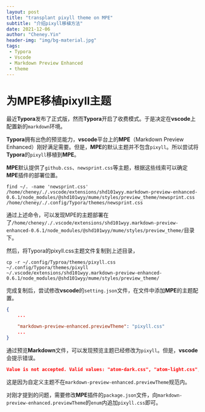 ```yaml
---
layout: post
title: "transplant pixyll theme on MPE"
subtitle: "介绍pixyll移植方法"
date: 2021-12-06
author: "Cheney.Yin"
header-img: "img/bg-material.jpg"
tags:
 - Typora
 - Vscode
 - Markdown Preview Enhanced
 - theme
---
```


# 为MPE移植pixyll主题

最近**Typora**发布了正式版，然而**Typora**开启了收费模式。于是决定在**vscode**上配置新的`markdown`环境。

**Typora**拥有出色的预览能力，**vscode**平台上的**MPE**（Markdown Preview Enhanced）刚好满足需要。但是，**MPE**的默认主题并不包含`pixyll`。所以尝试将**Typora**的`pixyll`移植到**MPE**。

**MPE**默认提供了`github.css`、`newsprint.css`等主题，根据这些线索可以确定**MPE**插件的部署位置。

```shell
find ~/. -name 'newsprint.css'
/home/cheney/./.vscode/extensions/shd101wyy.markdown-preview-enhanced-0.6.1/node_modules/@shd101wyy/mume/styles/preview_theme/newsprint.css
/home/cheney/./.config/Typora/themes/newsprint.css
```
通过上述命令，可以发现MPE的主题部署在了`/home/cheney/./.vscode/extensions/shd101wyy.markdown-preview-enhanced-0.6.1/node_modules/@shd101wyy/mume/styles/preview_theme/`目录下。

然后，将Typora的pixyll.css主题文件复制到上述目录，

```shell
cp -r ~/.config/Typroa/themes/pixyll.css ~/.config/Typora/themes/pixyll ~/.vscode/extensions/shd101wyy.markdown-preview-enhanced-0.6.1/node_modules/@shd101wyy/mume/styles/preview_theme/
```

完成复制后，尝试修改**vscode**的`setting.json`文件，在文件中添加**MPE**的主题配置。

```json
{
    ...

    "markdown-preview-enhanced.previewTheme": "pixyll.css"
    ...
}
```

通过预览**Markdown**文件，可以发现预览主题已经修改为`pixyll`。但是，**vscode**会提示错误。

```json
Value is not accepted. Valid values: "atom-dark.css", "atom-light.css", "atom-material.css", "github-dark.css", "github-light.css", "gothic.css", "medium.css", "monokai.css", "newsprint.css", "night.css", "none.css", "one-dark.css", "one-light.css", "solarized-dark.css", "solarized-light.css", "vue.css".
```

这是因为自定义主题不在`markdown-preview-enhanced.previewTheme`规范内。

对刚才提到的问题，需要修改**MPE**插件的`package.json`文件，向`markdown-preview-enhanced.previewTheme`的`enum`内追加`pixyll.css`即可。